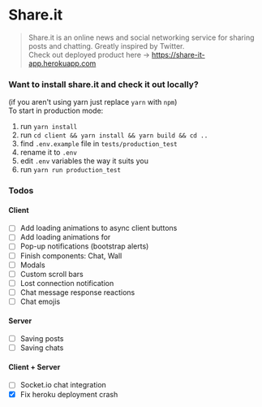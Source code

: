 # Share.it
> Share.it is an online news and social networking service for sharing posts and chatting. Greatly inspired by Twitter.  
> Check out deployed product here -> https://share-it-app.herokuapp.com

### Want to install share.it and check it out locally?
(if you aren't using yarn just replace `yarn` with `npm`)  
To start in production mode:
1. run `yarn install`
1. run `cd client && yarn install && yarn build && cd ..`
1. find `.env.example` file in `tests/production_test`
1. rename it to `.env`
1. edit `.env` variables the way it suits you
1. run `yarn run production_test`

### Todos
#### Client
- [ ] Add loading animations to async client buttons
- [ ] Add loading animations for 
- [ ] Pop-up notifications (bootstrap alerts)
- [ ] Finish components: Chat, Wall
- [ ] Modals
- [ ] Custom scroll bars
- [ ] Lost connection notification
- [ ] Chat message response reactions
- [ ] Chat emojis
#### Server
- [ ] Saving posts
- [ ] Saving chats
#### Client + Server
- [ ] Socket.io chat integration
- [x] Fix heroku deployment crash
